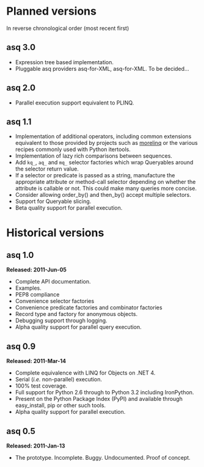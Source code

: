 # Planned versions #

In reverse chronological order (most recent first)

## asq 3.0 ##

  * Expression tree based implementation.
  * Pluggable asq providers asq-for-XML, asq-for-XML.  To be decided...

## asq 2.0 ##

  * Parallel execution support equivalent to PLINQ.

## asq 1.1 ##

  * Implementation of additional operators, including common extensions equivalent to those provided by projects such as [morelinq](http://code.google.com/p/morelinq/) or the various recipes commonly used with Python itertools.
  * Implementation of lazy rich comparisons between sequences.
  * Add `kq_`, `aq_` and `mq_` selector factories which wrap Queryables around the selector return value.
  * If a selector or predicate is passed as a string, manufacture the appropriate attribute or method-call selector depending on whether the attribute is callable or not. This could make many queries more concise.
  * Consider allowing order\_by() and then\_by() accept multiple selectors.
  * Support for Queryable slicing.
  * Beta quality support for parallel execution.

# Historical versions #

## asq 1.0 ##

**Released: 2011-Jun-05**

  * Complete API documentation.
  * Examples.
  * PEP8 compliance
  * Convenience selector factories
  * Convenience predicate factories and combinator factories
  * Record type and factory for anonymous objects.
  * Debugging support through logging.
  * Alpha quality support for parallel query execution.

## asq 0.9 ##

**Released: 2011-Mar-14**

  * Complete equivalence with LINQ for Objects on .NET 4.
  * Serial (_i.e._ non-parallel) execution.
  * 100% test coverage.
  * Full support for Python 2.6 through to Python 3.2 including IronPython.
  * Present on the Python Package Index (PyPI) and available through easy\_install, pip or other such tools.
  * Alpha quality support for parallel execution.

## asq 0.5 ##

**Released: 2011-Jan-13**

  * The prototype.  Incomplete. Buggy. Undocumented. Proof of concept.